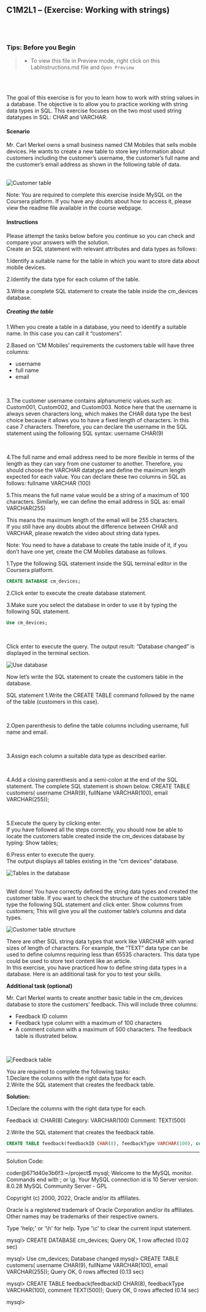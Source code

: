 ## C1M2L1 – (Exercise: Working with strings)

<br><br>
 ### **Tips: Before you Begin**
> - To view this file in Preview mode, right click on this LabInstructions.md file and `Open Preview`

<br>
<br>

The goal of this exercise is for you to learn how to work with string values in a database. The objective is to allow you to practice working with string data types in SQL. This exercise focuses on the two most used string datatypes in SQL: CHAR and VARCHAR.

#### Scenario
Mr. Carl Merkel owns a small business named CM Mobiles that sells mobile devices. He wants to create a new table to store key information about customers including the customer’s username, the customer’s full name and the customer’s email address as shown in the following table of data.
<br><br>

![Customer table](WorkingWithStringsImages/Picture1.png)


Note: You are required to complete this exercise inside MySQL on the Coursera platform. If you have any doubts about how to access it, please view the readme file available in the course webpage.

#### Instructions
Please attempt the tasks below before you continue so you can check and compare your answers with the solution.
<br>
Create an SQL statement with relevant attributes and data types as follows:
<br>

1.Identify a suitable name for the table in which you want to store data about mobile devices.
<br>

2.Identify the data type for each column of the table.
<br>

3.Write a complete SQL statement to create the table inside the cm_devices database.
<br>

##### Creating the table
1.When you create a table in a database, you need to identify a suitable name. In this case you can call it “customers”.
<br>

2.Based on ‘CM Mobiles’ requirements the customers table will have three columns: 
* username 
* full name 
* email  
<br>

3.The customer username contains alphanumeric values such as: Custom001, Custom002, and Custom003. Notice here that the username is always seven characters long, which makes the CHAR data type the best choice because it allows you to have a fixed length of characters. In this case 7 characters. Therefore, you can declare the username in the SQL statement using the following SQL syntax: 
username CHAR(9)

<br>

4.The full name and email address need to be more flexible in terms of the length as they can vary from one customer to another. Therefore, you should choose the VARCHAR datatype and define the maximum length expected for each value. You can declare these two columns in SQL as follows:
fullname VARCHAR (100)
<br>

5.This means the full name value would be a string of a maximum of 100 characters. Similarly, we can define the email address in SQL as: 
email VARCHAR(255)
<br>

This means the maximum length of the email will be 255 characters.  
If you still have any doubts about the difference between CHAR and VARCHAR, please rewatch the video about string data types. 
<br>

Note: You need to have a database to create the table inside of it, if you don’t have one yet, create  the CM Mobiles database as follows.
<br>

1.Type the following SQL statement inside the SQL terminal editor in the Coursera platform.

```SQL
CREATE DATABASE cm_devices; 
```

2.Click enter to execute the create database statement. 

3.Make sure you select the database in order to use it by typing the following SQL statement.

```SQL
Use cm_devices; 
```

<br>

Click enter to execute the query. The output result: “Database changed” is displayed in the terminal section.
<br>

![Use database](WorkingWithStringsImages/Picture2.png)

 
Now let’s write the SQL statement to create the customers table in the database. 
<br>

SQL statement
1.Write the CREATE TABLE command followed by the name of the table (customers in this case).

<br>

2.Open parenthesis to define the table columns including username, full name and email. 

<br>

3.Assign each column a suitable data type as described earlier.  

<br>

4.Add a closing parenthesis and a semi-colon at the end of the SQL statement. The complete SQL statement is shown below. 
CREATE TABLE customers( username CHAR(9), fullName VARCHAR(100), email VARCHAR(255)); 

<br>

5.Execute the query by clicking enter.
<br>
If you have followed all the steps correctly, you should now be able to locate the customers table created inside the cm_devices database by typing:
Show tables;
<br>

6.Press enter to execute the query. 
<br>
The output displays all tables existing in the “cm devices” database.
<br>

![Tables in the database](WorkingWithStringsImages/Picture3.png)

 
<br>
Well done! You have correctly defined the string data types and created the customer table.
If you want to check the structure of the customers table type the following SQL statement and click enter.
Show columns from customers; 
This will give you all the customer table’s columns and data types.
<br>

![Customer table structure](WorkingWithStringsImages/Picture4.png)
<br>

      

There are other SQL string data types that work like VARCHAR with varied sizes of length of characters. For example, the “TEXT” data type can be used to define columns requiring less than 65535 characters. This data type could be used to store text content like an article.  
In this exercise, you have practiced how to define string data types in a database. Here is an additional task for you to test your skills.
<br>

**Additional task (optional)**

Mr. Carl Merkel wants to create another basic table in the cm_devices database to store the customers’ feedback. This will include three columns: 
* Feedback ID column 
* Feedback type column with a maximum of 100 characters 
* A comment column with a maximum of 500 characters. 
The feedback table is illustrated below.
<br>

![Feedback table](WorkingWithStringsImages/Picture5.png)

 
You are required to complete the following tasks:
<br>
1.Declare the columns with the right data type for each. 
<br>
2.Write the SQL statement that creates the feedback table.

**Solution:**
<br>

1.Declare the columns with the right data type for each. 

Feedback id: CHAR(8)
Category: VARCHAR(100)
Comment:  TEXT(500)


2.Write the SQL statement that creates the feedback table.

```SQL
CREATE TABLE feedback(feedbackID CHAR(8), feedbackType VARCHAR(100), comment TEXT(500));
```


----------------------------------------------------------
Solution Code:

coder@671d40e3b6f3:~/project$ mysql;
Welcome to the MySQL monitor.  Commands end with ; or \g.
Your MySQL connection id is 10
Server version: 8.0.28 MySQL Community Server - GPL

Copyright (c) 2000, 2022, Oracle and/or its affiliates.

Oracle is a registered trademark of Oracle Corporation and/or its
affiliates. Other names may be trademarks of their respective
owners.

Type 'help;' or '\h' for help. Type '\c' to clear the current input statement.

mysql> CREATE DATABASE cm_devices; 
Query OK, 1 row affected (0.02 sec)

mysql> Use cm_devices; 
Database changed
mysql> CREATE TABLE customers( username CHAR(9), fullName VARCHAR(100), email VARCHAR(255));
Query OK, 0 rows affected (0.13 sec)

mysql> CREATE TABLE feedback(feedbackID CHAR(8), feedbackType VARCHAR(100), comment TEXT(500));
Query OK, 0 rows affected (0.14 sec)

mysql> 